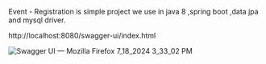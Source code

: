 Event - Registration is simple project we use in java 8 ,spring boot ,data jpa and mysql driver.

http://localhost:8080/swagger-ui/index.html

![Swagger UI — Mozilla Firefox 7_18_2024 3_33_02 PM](https://github.com/user-attachments/assets/deff6961-3f5f-45bd-925a-53c473d0f363)
